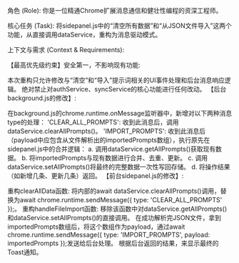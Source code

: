 角色 (Role):
你是一位精通Chrome扩展消息通信和健壮性编程的资深工程师。

核心任务 (Task):
将sidepanel.js中的“清空所有数据”和“从JSON文件导入”这两个功能，从直接调用dataService，重构为消息驱动模式。

上下文与需求 (Context & Requirements):

【最高优先级约束】安全第一，不影响现有功能:

本次重构只允许修改与“清空”和“导入”提示词相关的UI事件处理和后台消息响应逻辑。
绝对禁止对authService、syncService的核心功能进行任何改动。
【后台background.js的修改】:

在background.js的chrome.runtime.onMessage监听器中，新增对以下两种消息type的处理：
'CLEAR_ALL_PROMPTS': 收到此消息后，调用dataService.clearAllPrompts()。
'IMPORT_PROMPTS': 收到此消息后（payload中应包含从文件解析出的importedPrompts数组），执行原先在sidepanel.js中的合并逻辑： a. 调用dataService.getAllPrompts()获取现有数据。 b. 将importedPrompts与现有数据进行合并、去重、更新。 c. 调用dataService.setAllPrompts()将最终的完整数据一次性写回存储。 d. 将操作结果（如新增几条、更新几条）返回。
【前台sidepanel.js的修改】:

重构clearAllData函数: 将内部的await dataService.clearAllPrompts()调用，替换为await chrome.runtime.sendMessage({ type: 'CLEAR_ALL_PROMPTS' });。
重构handleFileImport函数:
移除该函数中对dataService.getAllPrompts()和dataService.setAllPrompts()的直接调用。
在成功解析完JSON文件，拿到importedPrompts数组后，将这个数组作为payload，通过await chrome.runtime.sendMessage({ type: 'IMPORT_PROMPTS', payload: importedPrompts });发送给后台处理。
根据后台返回的结果，来显示最终的Toast通知。